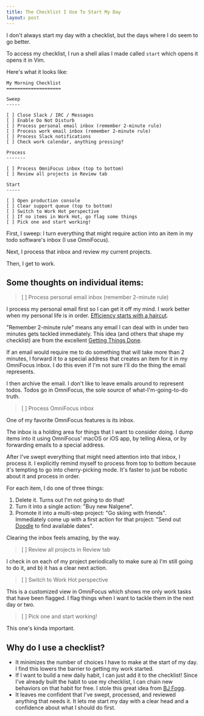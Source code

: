 ```yaml
---
title: The Checklist I Use To Start My Day
layout: post
---
```


I don't always start my day with a checklist, but the days where I do seem to go better.

To access my checklist, I run a shell alias I made called `start` which opens it opens it in Vim.

Here's what it looks like:

```
My Morning Checklist
====================

Sweep
-----

[ ] Close Slack / IRC / Messages
[ ] Enable Do Not Disturb
[ ] Process personal email inbox (remember 2-minute rule)
[ ] Process work email inbox (remember 2-minute rule)
[ ] Process Slack notifications
[ ] Check work calendar, anything pressing?

Process
-------

[ ] Process OmniFocus inbox (top to bottom)
[ ] Review all projects in Review tab

Start
-----

[ ] Open production console
[ ] Clear support queue (top to bottom)
[ ] Switch to Work Hot perspective
[ ] If no items in Work Hot, go flag some things
[ ] Pick one and start working!
```

First, I sweep: I turn everything that might require action into an item in my todo software's inbox (I use OmniFocus).

Next, I process that inbox and review my current projects.

Then, I get to work.

## Some thoughts on individual items:

> [ ] Process personal email inbox (remember 2-minute rule)

I process my personal email first so I can get it off my mind. I work better when my personal life is in order. [Efficiency starts with a haircut](http://giantrobots.fm/208).

"Remember 2-minute rule" means any email I can deal with in under two minutes gets tackled immediately. This idea (and others that shape my checklist) are from the excellent [Getting Things Done](http://amzn.to/2f9zvqF).

If an email would require me to do something that will take more than 2 minutes, I forward it to a special address that creates an item for it in my OmniFocus inbox. I do this even if I'm not sure I'll do the thing the email represents.

I then archive the email. I don't like to leave emails around to represent todos. Todos go in OmniFocus, the sole source of what-I'm-going-to-do truth.

> [ ] Process OmniFocus inbox

One of my favorite OmniFocus features is its inbox.

The inbox is a holding area for things that I want to consider doing. I dump items into it using OmniFocus' macOS or iOS app, by telling Alexa, or by forwarding emails to a special address. 

After I've swept everything that might need attention into that inbox, I process it. I explicitly remind myself to process from top to bottom because it's tempting to go into cherry-picking mode. It's faster to just be robotic about it and process in order.

For each item, I do one of three things:

1. Delete it. Turns out I'm not going to do that!
2. Turn it into a single action: "Buy new Nalgene".
3. Promote it into a multi-step project: "Go skiing with friends". Immediately come up with a first action for that project: "Send out [Doodle](http://doodle.com/) to find available dates".

Clearing the inbox feels amazing, by the way.

> [ ] Review all projects in Review tab

I check in on each of my project periodically to make sure a) I'm still going to do it, and b) it has a clear next action.

> [ ] Switch to Work Hot perspective

This is a customized view in OmniFocus which shows me only work tasks that have been flagged. I flag things when I want to tackle them in the next day or two.

> [ ] Pick one and start working!

This one's kinda important.

## Why do I use a checklist?

- It minimizes the number of choices I have to make at the start of my day. I find this lowers the barrier to getting my work started.
- If I want to build a new daily habit, I can just add it to the checklist! Since I've already built the habit to use my checklist, I can chain new behaviors on that habit for free. I stole this great idea from [BJ Fogg](http://tinyhabits.com/).
- It leaves me confident that I've swept, processed, and reviewed anything that needs it. It lets me start my day with a clear head and a confidence about what I should do first.
